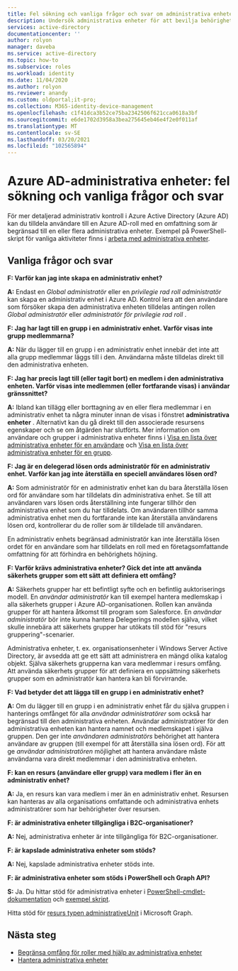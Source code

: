 ```yaml
---
title: Fel sökning och vanliga frågor och svar om administrativa enheter – Azure Active Directory | Microsoft Docs
description: Undersök administrativa enheter för att bevilja behörigheter med begränsad omfattning i Azure Active Directory.
services: active-directory
documentationcenter: ''
author: rolyon
manager: daveba
ms.service: active-directory
ms.topic: how-to
ms.subservice: roles
ms.workload: identity
ms.date: 11/04/2020
ms.author: rolyon
ms.reviewer: anandy
ms.custom: oldportal;it-pro;
ms.collection: M365-identity-device-management
ms.openlocfilehash: c1f41dca3b52ce75ba2342506f621cca0618a3bf
ms.sourcegitcommit: e6de1702d3958a3bea275645eb46e4f2e0f011af
ms.translationtype: MT
ms.contentlocale: sv-SE
ms.lasthandoff: 03/20/2021
ms.locfileid: "102565894"
---
```

# <a name="azure-ad-administrative-units-troubleshooting-and-faq"></a>Azure AD-administrativa enheter: fel sökning och vanliga frågor och svar

För mer detaljerad administrativ kontroll i Azure Active Directory (Azure AD) kan du tilldela användare till en Azure AD-roll med en omfattning som är begränsad till en eller flera administrativa enheter. Exempel på PowerShell-skript för vanliga aktiviteter finns i [arbeta med administrativa enheter](/powershell/azure/active-directory/working-with-administrative-units).

## <a name="frequently-asked-questions"></a>Vanliga frågor och svar

**F: Varför kan jag inte skapa en administrativ enhet?**

**A:** Endast en *Global administratör* eller en *privilegie rad roll administratör* kan skapa en administrativ enhet i Azure AD. Kontrol lera att den användare som försöker skapa den administrativa enheten tilldelas antingen rollen *Global administratör* eller *administratör för privilegie rad roll* .

**F: Jag har lagt till en grupp i en administrativ enhet. Varför visas inte grupp medlemmarna?**

**A:** När du lägger till en grupp i en administrativ enhet innebär det inte att alla grupp medlemmar läggs till i den. Användarna måste tilldelas direkt till den administrativa enheten.

**F: Jag har precis lagt till (eller tagit bort) en medlem i den administrativa enheten. Varför visas inte medlemmen (eller fortfarande visas) i användar gränssnittet?**

**A:** Ibland kan tillägg eller borttagning av en eller flera medlemmar i en administrativ enhet ta några minuter innan de visas i fönstret **administrativa enheter** . Alternativt kan du gå direkt till den associerade resursens egenskaper och se om åtgärden har slutförts. Mer information om användare och grupper i administrativa enheter finns i [Visa en lista över administrativa enheter för en användare](admin-units-add-manage-users.md) och [Visa en lista över administrativa enheter för en grupp](admin-units-add-manage-groups.md).

**F: Jag är en delegerad lösen ords administratör för en administrativ enhet. Varför kan jag inte återställa en speciell användares lösen ord?**

**A:** Som administratör för en administrativ enhet kan du bara återställa lösen ord för användare som har tilldelats din administrativa enhet. Se till att användaren vars lösen ords återställning inte fungerar tillhör den administrativa enhet som du har tilldelats. Om användaren tillhör samma administrativa enhet men du fortfarande inte kan återställa användarens lösen ord, kontrollerar du de roller som är tilldelade till användaren. 

En administrativ enhets begränsad administratör kan inte återställa lösen ordet för en användare som har tilldelats en roll med en företagsomfattande omfattning för att förhindra en behörighets höjning.

**F: Varför krävs administrativa enheter? Gick det inte att använda säkerhets grupper som ett sätt att definiera ett omfång?**

**A:** Säkerhets grupper har ett befintligt syfte och en befintlig auktoriserings modell. En *användar administratör* kan till exempel hantera medlemskap i alla säkerhets grupper i Azure AD-organisationen. Rollen kan använda grupper för att hantera åtkomst till program som Salesforce. En *användar administratör* bör inte kunna hantera Delegerings modellen själva, vilket skulle innebära att säkerhets grupper har utökats till stöd för "resurs gruppering"-scenarier. 

Administrativa enheter, t. ex. organisationsenheter i Windows Server Active Directory, är avsedda att ge ett sätt att administrera en mängd olika katalog objekt. Själva säkerhets grupperna kan vara medlemmar i resurs omfång. Att använda säkerhets grupper för att definiera en uppsättning säkerhets grupper som en administratör kan hantera kan bli förvirrande.

**F: Vad betyder det att lägga till en grupp i en administrativ enhet?**

**A:** Om du lägger till en grupp i en administrativ enhet får du själva gruppen i hanterings omfånget för alla *användar administratörer* som också har begränsad till den administrativa enheten. Användar administratörer för den administrativa enheten kan hantera namnet och medlemskapet i själva gruppen. Den ger inte *användaren administratörs* behörighet att hantera användare av gruppen (till exempel för att återställa sina lösen ord). För att ge *användar administratören* möjlighet att hantera användare måste användarna vara direkt medlemmar i den administrativa enheten.

**F: kan en resurs (användare eller grupp) vara medlem i fler än en administrativ enhet?**

**A:** Ja, en resurs kan vara medlem i mer än en administrativ enhet. Resursen kan hanteras av alla organisations omfattande och administrativa enhets administratörer som har behörigheter över resursen.

**F: är administrativa enheter tillgängliga i B2C-organisationer?**

**A:** Nej, administrativa enheter är inte tillgängliga för B2C-organisationer.

**F: är kapslade administrativa enheter som stöds?**

**A:** Nej, kapslade administrativa enheter stöds inte.

**F: är administrativa enheter som stöds i PowerShell och Graph API?**

**S:** Ja. Du hittar stöd för administrativa enheter i [PowerShell-cmdlet-dokumentation](/powershell/module/Azuread/) och [exempel skript](/powershell/azure/active-directory/working-with-administrative-units).

Hitta stöd för [resurs typen administrativeUnit](/graph/api/resources/administrativeunit) i Microsoft Graph.

## <a name="next-steps"></a>Nästa steg

- [Begränsa omfång för roller med hjälp av administrativa enheter](administrative-units.md)
- [Hantera administrativa enheter](admin-units-manage.md)
